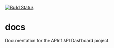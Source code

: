 [![Build Status](https://travis-ci.org/apinf/docs.svg?branch=master)](https://travis-ci.org/apinf/docs)

# docs

Documentation for the APInf API Dashboard project.
